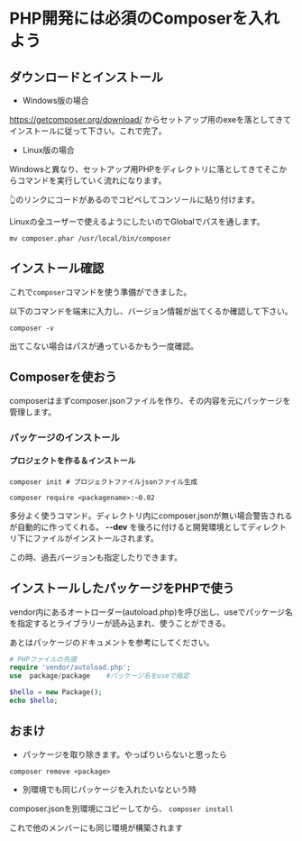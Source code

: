 # PHP開発には必須のComposerを入れよう

## ダウンロードとインストール

* Windows版の場合

https://getcomposer.org/download/ からセットアップ用のexeを落としてきてインストールに従って下さい。これで完了。

* Linux版の場合

Windowsと異なり、セットアップ用PHPをディレクトリに落としてきてそこからコマンドを実行していく流れになります。

👆のリンクにコードがあるのでコピペしてコンソールに貼り付けます。

Linuxの全ユーザーで使えるようにしたいのでGlobalでパスを通します。

```
mv composer.phar /usr/local/bin/composer
```
## インストール確認

これで`composer`コマンドを使う準備ができました。

以下のコマンドを端末に入力し、バージョン情報が出てくるか確認して下さい。

```
composer -v
```

出てこない場合はパスが通っているかもう一度確認。

## Composerを使おう

composerはまずcomposer.jsonファイルを作り、その内容を元にパッケージを管理します。

### パッケージのインストール

####  プロジェクトを作る＆インストール
```
composer init # プロジェクトファイルjsonファイル生成

composer require <packagename>:~0.02
```

多分よく使うコマンド。ディレクトリ内にcomposer.jsonが無い場合警告されるが自動的に作ってくれる。
**--dev** を後ろに付けると開発環境としてディレクトリ下にファイルがインストールされます。

この時、過去バージョンも指定したりできます。

## インストールしたパッケージをPHPで使う
vendor内にあるオートローダー(autoload.php)を呼び出し、useでパッケージ名を指定するとライブラリーが読み込まれ、使うことができる。

あとはパッケージのドキュメントを参考にしてください。

```php
# PHPファイルの先頭
require 'vendor/autoload.php';
use  package/package    #パッケージ名をuseで指定

$hello = new Package();
echo $hello;
```

## おまけ
* パッケージを取り除きます。やっぱりいらないと思ったら

`composer remove <package>`

* 別環境でも同じパッケージを入れたいなという時

composer.jsonを別環境にコピーしてから、
`composer install`

これで他のメンバーにも同じ環境が構築されます